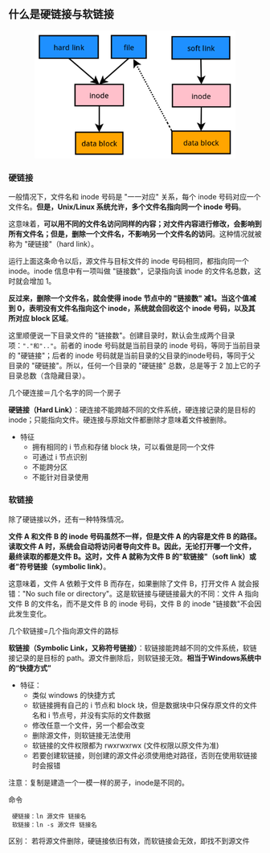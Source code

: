 ## 什么是硬链接与软链接

<div align="center"><img src="assets/393890-20151128142803015-292063645.png" width="400"/></div>

### 硬链接

一般情况下，文件名和 inode 号码是 "一一对应" 关系，每个 inode 号码对应一个文件名。**但是，Unix/Linux 系统允许，多个文件名指向同一个 inode 号码**。

这意味着，**可以用不同的文件名访问同样的内容；对文件内容进行修改，会影响到所有文件名；但是，删除一个文件名，不影响另一个文件名的访问**。这种情况就被称为 "硬链接"（hard link）。

运行上面这条命令以后，源文件与目标文件的 inode 号码相同，都指向同一个 inode。inode 信息中有一项叫做 "链接数"，记录指向该 inode 的文件名总数，这时就会增加 1。

**反过来，删除一个文件名，就会使得 inode 节点中的 "链接数" 减1。当这个值减到 0，表明没有文件名指向这个 inode，系统就会回收这个 inode 号码，以及其所对应 block 区域**。

这里顺便说一下目录文件的 "链接数"。创建目录时，默认会生成两个目录项：`"."和".."`。前者的 inode 号码就是当前目录的 inode 号码，等同于当前目录的 "硬链接"；后者的 inode 号码就是当前目录的父目录的inode号码，等同于父目录的 "硬链接"。所以，任何一个目录的 "硬链接" 总数，总是等于 2 加上它的子目录总数（含隐藏目录）。

几个硬连接＝几个名字的同一个房子

**硬链接（Hard Link）**：硬连接不能跨越不同的文件系统，硬连接记录的是目标的 inode；只能指向文件。硬连接与原始文件都删除才意味着文件被删除。

- 特征
  - 拥有相同的 i 节点和存储 block 块，可以看做是同一个文件
  - 可通过 i 节点识别
  - 不能跨分区
  - 不能针对目录使用

### 软链接

除了硬链接以外，还有一种特殊情况。

**文件 A 和文件 B 的 inode 号码虽然不一样，但是文件 A 的内容是文件 B 的路径。读取文件 A 时，系统会自动将访问者导向文件 B。因此，无论打开哪一个文件，最终读取的都是文件 B。这时，文件 A 就称为文件 B 的"软链接"（soft link）或者"符号链接（symbolic link）**。

这意味着，文件 A 依赖于文件 B 而存在，如果删除了文件 B，打开文件 A 就会报错："No such file or directory"。这是软链接与硬链接最大的不同：文件 A 指向文件 B 的文件名，而不是文件 B 的 inode 号码，文件 B 的 inode "链接数"不会因此发生变化。

几个软链接=几个指向源文件的路标

**软链接（Symbolic Link，又称符号链接）**：软链接能跨越不同的文件系统，软链接记录的是目标的 path。源文件删除后，则软链接无效。**相当于Windows系统中的“快捷方式”**

- 特征：
  - 类似 windows 的快捷方式
  - 软链接拥有自己的 i 节点和 block 块，但是数据块中只保存原文件的文件名和 i  节点号，并没有实际的文件数据
  - 修改任意一个文件，另一个都会改变
  - 删除源文件，则软链接无法使用
  - 软链接的文件权限都为 rwxrwxrwx (文件权限以原文件为准)
  - 若要创建软链接，则创建的源文件必须使用绝对路径，否则在使用软链接时会报错

注意：复制是建造一个一模一样的房子，inode是不同的。

命令

```
 硬链接：ln 源文件 链接名
 软链接：ln -s 源文件 链接名
```

区别： 若将源文件删除，硬链接依旧有效，而软链接会无效，即找不到源文件
